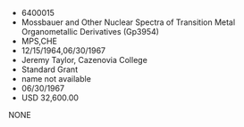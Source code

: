 * 6400015
* Mossbauer and Other Nuclear Spectra of Transition Metal     Organometallic Derivatives (Gp3954)
* MPS,CHE
* 12/15/1964,06/30/1967
* Jeremy Taylor, Cazenovia College
* Standard Grant
*   name not available
* 06/30/1967
* USD 32,600.00

NONE